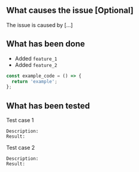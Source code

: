 ## What causes the issue [Optional]

The issue is caused by [...]

## What has been done

- Added `feature_1`
- Added `feature_2`

```js
const example_code = () => {
  return 'example';
};
```

## What has been tested

Test case 1

```
Description:
Result:
```

Test case 2

```
Description:
Result:
```

